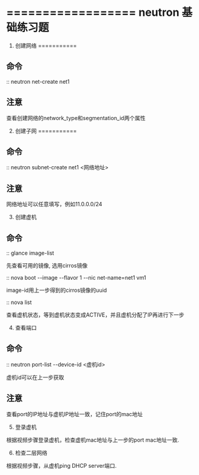 ==================
neutron 基础练习题
==================

1. 创建网络
===========

命令
----

::
    neutron net-create net1

注意
----

查看创建网络的network_type和segmentation_id两个属性

2. 创建子网
===========

命令
----

::
    neutron subnet-create net1 <网络地址>

注意
----

网络地址可以任意填写，例如11.0.0.0/24

3. 创建虚机

命令
----

::
    glance image-list

先查看可用的镜像, 选用cirros镜像

::
    nova boot --image <image-id> --flavor 1 --nic net-name=net1 vm1

image-id用上一步得到的cirros镜像的uuid

::
    nova list

查看虚机状态，等到虚机状态变成ACTIVE，并且虚机分配了IP再进行下一步

4. 查看端口

命令
----

::
    neutron port-list --device-id <虚机id>

虚机id可以在上一步获取

注意
----

查看port的IP地址与虚机IP地址一致，记住port的mac地址

5. 登录虚机

根据视频步骤登录虚机，检查虚机mac地址与上一步的port mac地址一致.

6. 检查二层网络

根据视频步骤，从虚机ping DHCP server端口.
